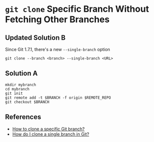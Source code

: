 # `git clone` Specific Branch Without Fetching Other Branches

## Updated Solution B
Since Git 1.7.1, there's a new `--single-branch` option

    git clone --branch <branch> --single-branch <URL>

## Solution A
    mkdir mybranch
    cd mybranch
    git init
    git remote add -t $BRANCH -f origin $REMOTE_REPO
    git checkout $BRANCH

## References 
* [How to clone a specific Git branch?](http://stackoverflow.com/questions/1911109/clone-a-specific-git-branch)
* [How do I clone a single branch in Git?](https://stackoverflow.com/questions/1778088/how-do-i-clone-a-single-branch-in-git)
